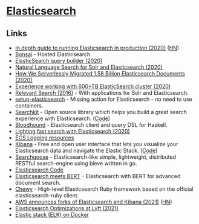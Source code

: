 # [Elasticsearch](https://www.elastic.co/)

## Links

- [In depth guide to running Elasticsearch in production (2020)](https://facinating.tech/2020/02/22/in-depth-guide-to-running-elasticsearch-in-production/) ([HN](https://news.ycombinator.com/item?id=22396918))
- [Bonsai](https://bonsai.io/) - Hosted Elasticsearch.
- [ElasticSearch query builder (2020)](https://solovyov.net/blog/2020/elasticsearch-query-builder/)
- [Natural Language Search for Solr and Elasticsearch (2020)](https://www.youtube.com/watch?v=vSspoJ_VkMg)
- [How We Serverlessly Migrated 1.58 Billion Elasticsearch Documents (2020)](https://blog.streammonkey.com/how-we-serverlessly-migrated-1-58-billion-elasticsearch-documents-33ad3d0d7c4f)
- [Experience working with 600+TB ElasticSearch cluster (2020)](https://medium.com/botify-labs/experience-working-with-600-tb-elasticsearch-cluster-b6b5a4fa9127)
- [Relevant Search (2016)](https://www.manning.com/books/relevant-search) - With applications for Solr and Elasticsearch.
- [setup-elasticsearch](https://github.com/ankane/setup-elasticsearch) - Missing action for Elasticsearch - no need to use containers.
- [Searchkit](https://www.searchkit.co/) - Open source library which helps you build a great search experience with Elasticsearch. ([Code](https://github.com/searchkit/searchkit))
- [Bloodhound](https://github.com/bitemyapp/bloodhound) - Elasticsearch client and query DSL for Haskell.
- [Lighting fast search with Elasticsearch (2020)](https://www.webiny.com/blog/lighting-fast-search-with-elasticsearch)
- [ECS Logging resources](https://github.com/elastic/ecs-logging)
- [Kibana](https://www.elastic.co/kibana) - Free and open user interface that lets you visualize your Elasticsearch data and navigate the Elastic Stack. ([Code](https://github.com/elastic/kibana))
- [Searchgoose](https://github.com/actumn/searchgoose) - Elasticsearch-like simple, lightweight, distributed RESTful search-engine using bleve written in go.
- [Elasticsearch Code](https://github.com/elastic/elasticsearch)
- [Elasticsearch meets BERT](https://github.com/Hironsan/bertsearch) - Elasticsearch with BERT for advanced document search.
- [Chewy](https://github.com/toptal/chewy) - High-level Elasticsearch Ruby framework based on the official elasticsearch-ruby client.
- [AWS announces forks of Elasticsearch and Kibana (2021)](https://aws.amazon.com/blogs/opensource/stepping-up-for-a-truly-open-source-elasticsearch/) ([HN](https://news.ycombinator.com/item?id=25865094))
- [Elasticsearch Optimizations at Lyft (2021)](https://eng.lyft.com/elasticsearch-optimizations-at-lyft-b555dc020932)
- [Elastic stack (ELK) on Docker](https://github.com/deviantony/docker-elk)
